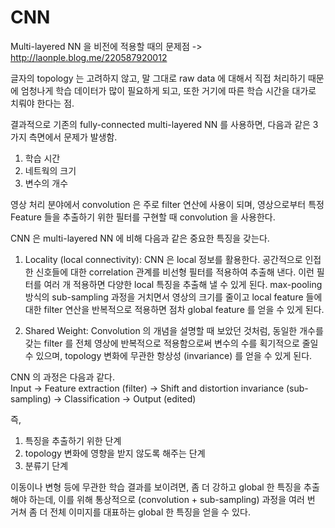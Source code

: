 # CNN

Multi-layered NN 을 비전에 적용할 때의 문제점 -> http://laonple.blog.me/220587920012 

글자의 topology 는 고려하지 않고, 말 그대로 raw data 에 대해서 직접 처리하기 때문에 엄청나게 학습 데이터가 많이 필요하게 되고, 
또한 거기에 따른 학습 시간을 대가로 치뤄야 한다는 점.

결과적으로 기존의 fully-connected multi-layered NN 를 사용하면, 다음과 같은 3가지 측면에서 문제가 발생함.
1. 학습 시간
2. 네트웍의 크기
3. 변수의 개수

영상 처리 분야에서 convolution 은 주로 filter 연산에 사용이 되며, 
영상으로부터 특정 Feature 들을 추출하기 위한 필터를 구현할 때 convolution 을 사용한다.

CNN 은 multi-layered NN 에 비해 다음과 같은 중요한 특징을 갖는다.

1. Locality (local connectivity): 
CNN 은 local 정보를 활용한다. 
공간적으로 인접한 신호들에 대한 correlation 관계를 비선형 필터를 적용하여 추출해 낸다. 
이런 필터를 여러 개 적용하면 다양한 local 특징을 추출해 낼 수 있게 된다. 
max-pooling 방식의 sub-sampling 과정을 거치면서 영상의 크기를 줄이고 local feature 들에 대한 filter 연산을 반복적으로 적용하면 
점차 global feature 를 얻을 수 있게 된다.

2. Shared Weight:
Convolution 의 개념을 설명할 때 보았던 것처럼, 동일한 개수를 갖는 filter 를 전체 영상에 반복적으로 적용함으로써 
변수의 수를 획기적으로 줄일 수 있으며, topology 변화에 무관한 항상성 (invariance) 를 얻을 수 있게 된다.

CNN 의 과정은 다음과 같다. <br>
Input -> Feature extraction (filter) -> Shift and distortion invariance (sub-sampling) -> Classification -> Output (edited)

즉,
1. 특징을 추출하기 위한 단계
2. topology 변화에 영향을 받지 않도록 해주는 단계
3. 분류기 단계

이동이나 변형 등에 무관한 학습 결과를 보이려면, 좀 더 강하고 global 한 특징을 추출해야 하는데, 
이를 위해 통상적으로 (convolution + sub-sampling) 과정을 여러 번 거쳐 좀 더 전체 이미지를 대표하는 global 한 특징을 얻을 수 있다.
